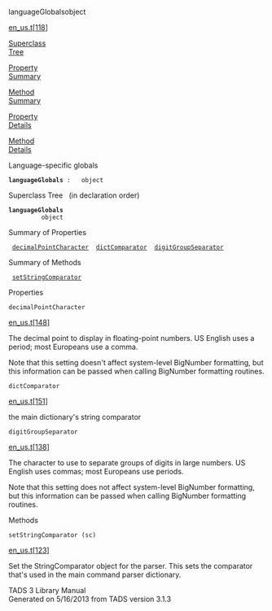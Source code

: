 ---
---
<span class="title">languageGlobals</span><span class="type">object</span>

[en_us.t](../file/en_us.t.html)\[[118](../source/en_us.t.html#118)\]

[Superclass  
Tree](#_SuperClassTree_)

[Property  
Summary](#_PropSummary_)

[Method  
Summary](#_MethodSummary_)

[Property  
Details](#_Properties_)

[Method  
Details](#_Methods_)

<div class="fdesc">

Language-specific globals

**`languageGlobals`**` :   object`

</div>

<span id="_SuperClassTree_"></span>

<div class="mjhd">

<span class="hdln">Superclass Tree</span>   (in declaration order)

</div>

**`languageGlobals`**  
`         object`  
<span id="_PropSummary_"></span>

<div class="mjhd">

<span class="hdln">Summary of Properties</span>  

</div>

` `[`decimalPointCharacter`](#decimalPointCharacter)`  `[`dictComparator`](#dictComparator)`  `[`digitGroupSeparator`](#digitGroupSeparator)`  `

<span id="_MethodSummary_"></span>

<div class="mjhd">

<span class="hdln">Summary of Methods</span>  

</div>

` `[`setStringComparator`](#setStringComparator)`  `

<span id="_Properties_"></span>

<div class="mjhd">

<span class="hdln">Properties</span>  

</div>

<span id="decimalPointCharacter"></span>

`decimalPointCharacter`

[en_us.t](../file/en_us.t.html)\[[148](../source/en_us.t.html#148)\]

<div class="desc">

The decimal point to display in floating-point numbers. US English uses
a period; most Europeans use a comma.

Note that this setting doesn't affect system-level BigNumber formatting,
but this information can be passed when calling BigNumber formatting
routines.

</div>

<span id="dictComparator"></span>

`dictComparator`

[en_us.t](../file/en_us.t.html)\[[151](../source/en_us.t.html#151)\]

<div class="desc">

the main dictionary's string comparator

</div>

<span id="digitGroupSeparator"></span>

`digitGroupSeparator`

[en_us.t](../file/en_us.t.html)\[[138](../source/en_us.t.html#138)\]

<div class="desc">

The character to use to separate groups of digits in large numbers. US
English uses commas; most Europeans use periods.

Note that this setting does not affect system-level BigNumber
formatting, but this information can be passed when calling BigNumber
formatting routines.

</div>

<span id="_Methods_"></span>

<div class="mjhd">

<span class="hdln">Methods</span>  

</div>

<span id="setStringComparator"></span>

`setStringComparator (sc)`

[en_us.t](../file/en_us.t.html)\[[123](../source/en_us.t.html#123)\]

<div class="desc">

Set the StringComparator object for the parser. This sets the comparator
that's used in the main command parser dictionary.

</div>

<div class="ftr">

TADS 3 Library Manual  
Generated on 5/16/2013 from TADS version 3.1.3

</div>
